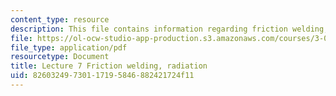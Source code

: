 ```yaml
---
content_type: resource
description: This file contains information regarding friction welding, radiation.
file: https://ol-ocw-studio-app-production.s3.amazonaws.com/courses/3-044-materials-processing-spring-2013/82603249730117195846882421724f11_MIT3_044S13_Lec07.pdf
file_type: application/pdf
resourcetype: Document
title: Lecture 7 Friction welding, radiation
uid: 82603249-7301-1719-5846-882421724f11
---
```

